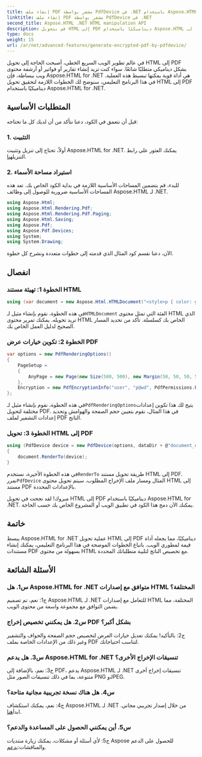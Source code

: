 ```yaml
---
title: إنشاء ملف PDF مشفر بواسطة PdfDevice في .NET باستخدام Aspose.HTML
linktitle: إنشاء ملف PDF مشفر بواسطة PdfDevice في .NET
second_title: Aspose.HTML .NET HTML manipulation API
description: قم بتحويل HTML إلى PDF ديناميكيًا باستخدام Aspose.HTML لـ .NET. تكامل سهل وخيارات قابلة للتخصيص وأداء قوي.
type: docs
weight: 15
url: /ar/net/advanced-features/generate-encrypted-pdf-by-pdfdevice/
---
```


في عالم تطوير الويب السريع الخطى، أصبحت الحاجة إلى تحويل HTML إلى PDF بشكل ديناميكي متطلبًا شائعًا. سواء كنت تريد إنشاء تقارير أو فواتير أو أرشفة محتوى ويب ببساطة، فإن Aspose.HTML for .NET هي أداة قوية يمكنها تبسيط هذه العملية. في هذا البرنامج التعليمي، سنوضح لك الخطوات اللازمة لتحقيق تحويل HTML إلى PDF ديناميكيًا باستخدام Aspose.HTML for .NET.

## المتطلبات الأساسية

قبل أن نتعمق في الكود، دعنا نتأكد من أن لديك كل ما تحتاجه:

### 1. التثبيت

 أولاً، تحتاج إلى تنزيل وتثبيت Aspose.HTML for .NET. يمكنك العثور على رابط التنزيل[هنا](https://releases.aspose.com/html/net/).

### 2. استيراد مساحة الأسماء

للبدء، قم بتضمين المساحات الأساسية اللازمة في بداية الكود الخاص بك. تعد هذه المساحات الأساسية ضرورية للوصول إلى وظائف Aspose.HTML لـ .NET.

```csharp
using Aspose.Html;
using Aspose.Html.Rendering.Pdf;
using Aspose.Html.Rendering.Pdf.Paging;
using Aspose.Html.Saving;
using Aspose.Pdf;
using Aspose.Pdf.Devices;
using System;
using System.Drawing;
```

الآن، دعنا نقسم كود المثال الذي قدمته إلى خطوات متعددة ونشرح كل خطوة.

## انفصال

### الخطوة 1: تهيئة مستند HTML

```csharp
using (var document = new Aspose.Html.HTMLDocument("<style>p { color: green; }</style><p>my first paragraph</p>", @"c:\work\"))
```

 في هذه الخطوة، نقوم بإنشاء مثيل لـ`HTMLDocument` الفئة التي تمثل محتوى HTML الذي تريد تحويله. يمكنك تمرير محتوى HTML الخاص بك كسلسلة. تأكد من تحديد المسار الصحيح لدليل العمل الخاص بك.

### الخطوة 2: تكوين خيارات عرض PDF

```csharp
var options = new PdfRenderingOptions()
{
    PageSetup =
    {
        AnyPage = new Page(new Size(500, 500), new Margin(50, 50, 50, 50))
    },
    Encryption = new PdfEncryptionInfo("user", "p@wd", PdfPermissions.PrintDocument, PdfEncryptionAlgorithm.RC4_128)
};
```

 في هذه الخطوة، نقوم بإنشاء مثيل لـ`PdfRenderingOptions`يتيح لك هذا تكوين إعدادات مختلفة لتحويل PDF. في هذا المثال، نقوم بتعيين حجم الصفحة والهوامش وتحديد إعدادات التشفير لملف PDF الناتج.

### الخطوة 3: تحويل HTML إلى PDF

```csharp
using (PdfDevice device = new PdfDevice(options, dataDir + @"document_out.pdf"))
{
    document.RenderTo(device);
}
```

 في هذه الخطوة الأخيرة، نستخدم`RenderTo` طريقة تحويل مستند HTML إلى PDF. نمرر`PdfDevice` المثال ومسار ملف الإخراج المطلوب. سيتم تحويل محتوى HTML إلى مستند PDF بالإعدادات المحددة.

مبروك! لقد نجحت في تحويل HTML إلى PDF ديناميكيًا باستخدام Aspose.HTML for .NET. يمكنك الآن دمج هذا الكود في تطبيق الويب أو المشروع الخاص بك حسب الحاجة.

## خاتمة

يبسط Aspose.HTML for .NET عملية تحويل HTML إلى PDF ديناميكيًا، مما يجعله أداة قيمة لمطوري الويب. باتباع الخطوات الموضحة في هذا البرنامج التعليمي، يمكنك إنشاء مستندات PDF بسهولة من محتوى HTML مع تخصيص الناتج لتلبية متطلباتك المحددة.

## الأسئلة الشائعة

### س1. هل Aspose.HTML for .NET متوافق مع إصدارات HTML المختلفة؟

ج1: نعم، تم تصميم Aspose.HTML لـ .NET للتعامل مع إصدارات HTML المختلفة، مما يضمن التوافق مع مجموعة واسعة من محتوى الويب.

### س2. هل يمكنني تخصيص إخراج PDF بشكل أكبر؟

ج2: بالتأكيد! يمكنك تعديل خيارات العرض لتخصيص حجم الصفحة والحواف والتشفير وغير ذلك من الإعدادات الخاصة بملف PDF لتناسب احتياجاتك.

### س3. هل يدعم Aspose.HTML for .NET تنسيقات الإخراج الأخرى؟

ج3: نعم، بالإضافة إلى PDF، يدعم Aspose.HTML لـ .NET تنسيقات إخراج أخرى متنوعة، بما في ذلك تنسيقات الصور مثل PNG وJPEG.

### س4. هل هناك نسخة تجريبية مجانية متاحة؟

ج4: نعم، يمكنك استكشاف Aspose.HTML لـ .NET من خلال إصدار تجريبي مجاني. ابدأ[هنا](https://releases.aspose.com/).

### س5. أين يمكنني الحصول على المساعدة والدعم؟

 ج5: لأي أسئلة أو مشكلات، يمكنك زيارة منتديات Aspose للحصول على الدعم والمناقشات:[يدعم](https://forum.aspose.com/).